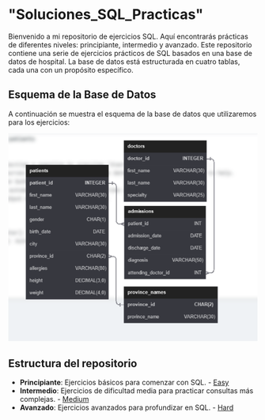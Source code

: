 # "Soluciones_SQL_Practicas"

Bienvenido a mi repositorio de ejercicios SQL. Aquí encontrarás prácticas de diferentes niveles: principiante, intermedio y avanzado. Este repositorio contiene una serie de ejercicios prácticos de SQL basados en una base de datos de hospital. La base de datos está estructurada en cuatro tablas, cada una con un propósito específico. 

## Esquema de la Base de Datos
A continuación se muestra el esquema de la base de datos que utilizaremos para los ejercicios:

![Esquema de la base de datos](Database%20SQL%20Schema.png)

## Estructura del repositorio

- **Principiante**: Ejercicios básicos para comenzar con SQL. - [Easy](principiante/) 
- **Intermedio**: Ejercicios de dificultad media para practicar consultas más complejas. - [Medium](Intermedio/)
- **Avanzado**: Ejercicios avanzados para profundizar en SQL. - [Hard](Avanzado/)

